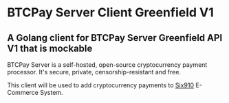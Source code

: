 
<!-- [![Build Status](https://travis-ci.org/Ulbora/BTCPayClient.svg?branch=master)](https://travis-ci.org/Ulbora/BTCPayClient)
[![Quality Gate Status](https://sonarcloud.io/api/project_badges/measure?project=BTCPayClient&metric=alert_status)](https://sonarcloud.io/dashboard?id=BTCPayClient)
[![Go Report Card](https://goreportcard.com/badge/github.com/Ulbora/BTCPayClient)](https://goreportcard.com/report/github.com/Ulbora/BTCPayClient)
 -->


BTCPay Server Client Greenfield V1
==============
## A Golang client for BTCPay Server Greenfield API V1 that is mockable

BTCPay Server is a self-hosted, open-source cryptocurrency payment processor. It's secure, private, censorship-resistant and free. 

This client will be used to add cryptocurrency payments to [Six910](http://www.six910.com) E-Commerce System.


